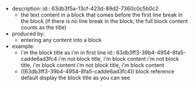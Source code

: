 - description:
  id:: 63db3f5a-13cf-423d-89d2-7360c0c5b0c2
	- the text content in a block that comes before the first line break in the block (if there is no line break in the block, the full block content counts as the title)
- produced by:
	- entering any content into a block
- example:
	- i'm the block title as i'm in first line
	  id:: 63db3ff3-39b4-4954-8fa5-cadde6ad3fc4
	  i'm not block title, i'm block content
	  i'm not block title, i'm block content
	  i'm not block title, i'm block content
	- ((63db3ff3-39b4-4954-8fa5-cadde6ad3fc4))
	  block reference default display the block title as you can see